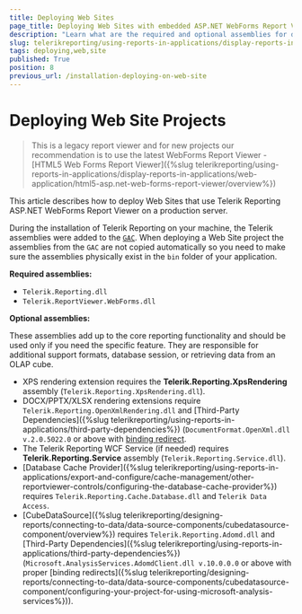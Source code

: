 ```yaml
---
title: Deploying Web Sites
page_title: Deploying Web Sites with embedded ASP.NET WebForms Report Viewer
description: "Learn what are the required and optional assemblies for deploying Web Site project with embedded ASP.NET WebForms Report Viewer."
slug: telerikreporting/using-reports-in-applications/display-reports-in-applications/web-application/asp.net-web-forms-report-viewer/deploying-web-site
tags: deploying,web,site
published: True
position: 8
previous_url: /installation-deploying-on-web-site
---
```


# Deploying Web Site Projects

> This is a legacy report viewer and for new projects our recommendation is to use the latest WebForms Report Viewer - [HTML5 Web Forms Report Viewer]({%slug telerikreporting/using-reports-in-applications/display-reports-in-applications/web-application/html5-asp.net-web-forms-report-viewer/overview%})

This article describes how to deploy Web Sites that use Telerik Reporting ASP.NET WebForms Report Viewer on a production server.

During the installation of Telerik Reporting on your machine, the Telerik assemblies were added to the [`GAC`](https://learn.microsoft.com/en-us/dotnet/framework/app-domains/gac). When deploying a Web Site project the assemblies from the `GAC` are not copied automatically so you need to make sure the assemblies physically exist in the `bin` folder of your application.

__Required assemblies:__

* `Telerik.Reporting.dll`
* `Telerik.ReportViewer.WebForms.dll`

__Optional assemblies:__

These assemblies add up to the core reporting functionality and should be used only if you need the specific feature. They are responsible for additional support formats, database session, or retrieving data from an OLAP cube.

* XPS rendering extension requires the __Telerik.Reporting.XpsRendering__ assembly (`Telerik.Reporting.XpsRendering.dll`).
* DOCX/PPTX/XLSX rendering extensions require `Telerik.Reporting.OpenXmlRendering.dll` and [Third-Party Dependencies]({%slug telerikreporting/using-reports-in-applications/third-party-dependencies%}) (`DocumentFormat.OpenXml.dll v.2.0.5022.0` or above with [binding redirect](https://learn.microsoft.com/en-us/dotnet/framework/configure-apps/file-schema/runtime/bindingredirect-element?redirectedfrom=MSDN).
* The Telerik Reporting WCF Service (if needed) requires __Telerik.Reporting.Service__ assembly (`Telerik.Reporting.Service.dll`).
* [Database Cache Provider]({%slug telerikreporting/using-reports-in-applications/export-and-configure/cache-management/other-reportviewer-controls/configuring-the-database-cache-provider%}) requires `Telerik.Reporting.Cache.Database.dll` and `Telerik Data Access`.
* [CubeDataSource]({%slug telerikreporting/designing-reports/connecting-to-data/data-source-components/cubedatasource-component/overview%}) requires `Telerik.Reporting.Adomd.dll` and [Third-Party Dependencies]({%slug telerikreporting/using-reports-in-applications/third-party-dependencies%}) (`Microsoft.AnalysisServices.AdomdClient.dll v.10.0.0.0` or above with proper [binding redirects]({%slug telerikreporting/designing-reports/connecting-to-data/data-source-components/cubedatasource-component/configuring-your-project-for-using-microsoft-analysis-services%})).

